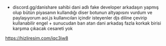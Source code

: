 - discord.gg/danishare sahibi dani adlı fake developer arkadaşın yapmış olup bütün piyasanın kullandığı diser botunun altyapısını vurdum ve paylaşıyorum aoi.js kullanıcıları içindir isteyenler djs diline çevirip kullanabilir
engel + sunucudan ban atan dani arkadaş fazla korkak birisi karşıma çıkacak cesareti yok

https://hizliresim.com/iqc3jw8
